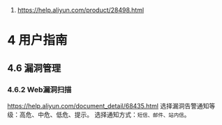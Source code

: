 1. https://help.aliyun.com/product/28498.html

# 4 用户指南
## 4.6 漏洞管理
### 4.6.2 Web漏洞扫描
https://help.aliyun.com/document_detail/68435.html
选择漏洞告警通知等级：高危、中危、低危、提示。
选择通知方式：`短信、邮件、站内信`。